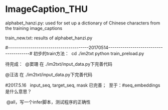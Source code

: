# ImageCaption_THU

alphabet_hanzi.py: used for set up a dictionary of Chinese characters from the training image_captions

train_new.txt: results of alphabet_hanzi.py

#----------------------------------------20170514---------------------------------------#
初步的train方法：
  cd ./im2txt
  python train_preload.py

待完成：
  @窦珊 在 ./im2txt/input_data.py下完善代码
  
  @汪洁 在 ./im2txt/input_data.py下完善代码
  
 #2017.5.16   input_seq, target_seq, mask 已完善；
  至于：#seq_embeddings 是什么意思？ 
  
  @all，写一个infer脚本，测试程序的正确性


